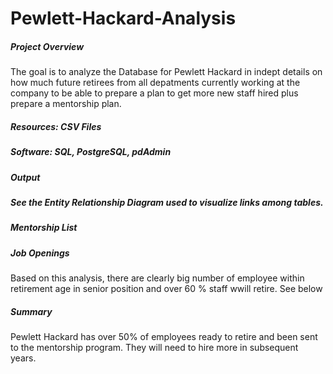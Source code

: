 # Pewlett-Hackard-Analysis

##### Project Overview 

The goal is to analyze the Database for Pewlett Hackard in indept details on how much future retirees from all depatments currently working at the company to be able to prepare a plan to get more new staff hired plus prepare a mentorship plan.


##### Resources: CSV Files 
##### Software: SQL, PostgreSQL, pdAdmin

##### Output

##### See the Entity Relationship Diagram used to visualize links among tables. 

##### Mentorship List 

##### Job Openings 

Based on this analysis, there are clearly big number of employee within retirement age in senior position and over 60 % staff wwill retire. 
See below 



##### Summary 

Pewlett Hackard has over 50% of employees ready to retire and been sent to the mentorship program. They will need to hire more in subsequent years. 

